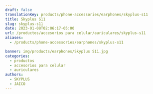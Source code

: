 ```yaml
---
draft: false
translationKey: products/phone-accessories/earphones/skyplus-s11
title: Skyplus S11
slug: skyplus-s11
date: 2023-01-08T02:06:17-05:00
url: /productos/accesorios para celular/auriculares/skyplus-s11
aliases:
  - /products/phone-accessories/earphones/skyplus-s11

banner: img/products/earphones/Skyplus S11.jpg
categories: 
  - productos
  - accesorios para celular
  - auriculares
authors:
  - SKYPLUS
  - JAICO
---
```


